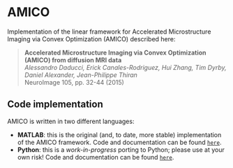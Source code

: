 # AMICO

Implementation of the linear framework for Accelerated Microstructure Imaging via Convex Optimization (AMICO) described here:

> **Accelerated Microstructure Imaging via Convex Optimization (AMICO) from diffusion MRI data**  
> *Alessandro Daducci, Erick Canales-Rodriguez, Hui Zhang, Tim Dyrby, Daniel Alexander, Jean-Philippe Thiran*  
> NeuroImage 105, pp. 32-44 (2015)

## Code implementation

AMICO is written in two different languages:

- **MATLAB**: this is the original (and, to date, more stable) implementation of the AMICO framework. Code and documentation can be found [`here`](matlab/).
- **Python**: this is a *work-in-progress* porting to Python; please use at your own risk! Code and documentation can be found [`here`](python/).
